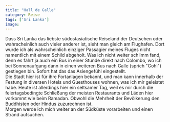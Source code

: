 ```yaml
---
title: "Hall de Galle"
category: Reise
tags: ['Sri Lanka']
image: 
---
```


Dass Sri Lanka das liebste südostasiatische Reiseland der Deutschen oder wahrscheinlich auch vieler anderer ist, sieht man gleich am Flughafen. Dort wurde ich als wahrscheinlich einziger Passagier meines Fluges nicht namentlich mit einem Schild abgeholt. Was ich nicht weiter schlimm fand, denn es fährt ja auch ein Bus in einer Stunde direkt nach Colombo, wo ich bei Sonnenaufgang dann in einen weiteren Bus nach Galle (sprich "Gohl") gestiegen bin. Sofort hat das das Asiengefühl eingestellt.  
Die Stadt hier ist für ihre Fortanlagen bekannt, und man kann innerhalb der Festung in diversen Hotels und Guesthouses wohnen, was ich mir geleistet habe. Heute ist allerdings hier ein seltsamer Tag, weil es mir durch die feiertagsbedingte Schließung der meisten Restaurants und Läden hier vorkommt wie beim Ramadan. Obwohl die Mehrheit der Bevölkerung den Buddhisten oder Hindus zuzurechnen ist.  
Morgen werde ich mich weiter an der Südküste vorarbeiten und einen Strand aufsuchen.